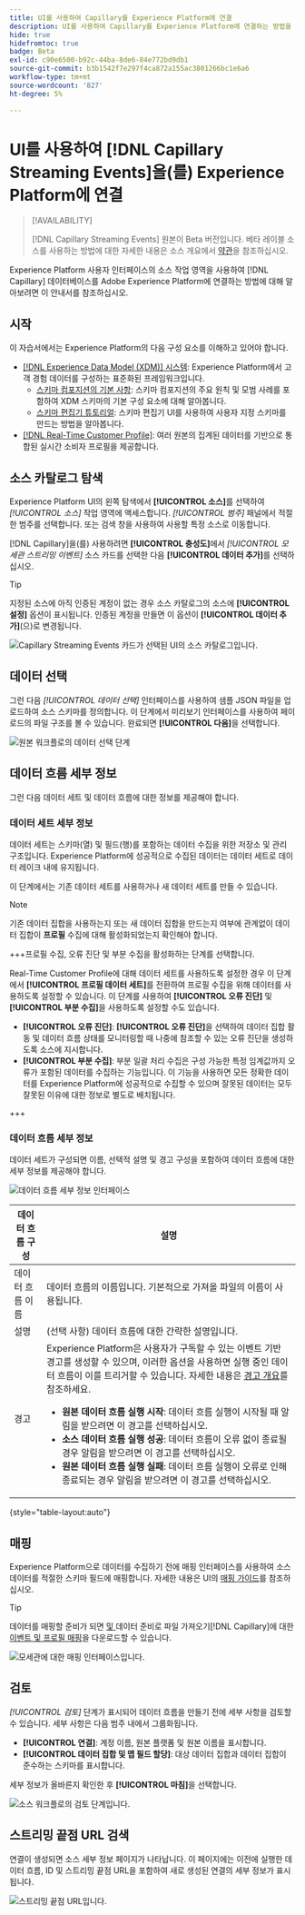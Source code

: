 ```yaml
---
title: UI를 사용하여 Capillary를 Experience Platform에 연결
description: UI를 사용하여 Capillary를 Experience Platform에 연결하는 방법을 알아봅니다
hide: true
hidefromtoc: true
badge: Beta
exl-id: c90e6500-b92c-44ba-8de6-84e772bd9db1
source-git-commit: b3b1542f7e297f4ca872a155ac3801266bc1e6a6
workflow-type: tm+mt
source-wordcount: '827'
ht-degree: 5%

---
```


# UI를 사용하여 [!DNL Capillary Streaming Events]을(를) Experience Platform에 연결

>[!AVAILABILITY]
>
>[!DNL Capillary Streaming Events] 원본이 Beta 버전입니다. 베타 레이블 소스를 사용하는 방법에 대한 자세한 내용은 소스 개요에서 [약관](../../../../home.md#terms-and-conditions)을 참조하십시오.

Experience Platform 사용자 인터페이스의 소스 작업 영역을 사용하여 [!DNL Capillary] 데이터베이스를 Adobe Experience Platform에 연결하는 방법에 대해 알아보려면 이 안내서를 참조하십시오.

## 시작

이 자습서에서는 Experience Platform의 다음 구성 요소를 이해하고 있어야 합니다.

* [[!DNL Experience Data Model (XDM)] 시스템](../../../../../xdm/home.md): Experience Platform에서 고객 경험 데이터를 구성하는 표준화된 프레임워크입니다.
   * [스키마 컴포지션의 기본 사항](../../../../../xdm/schema/composition.md): 스키마 컴포지션의 주요 원칙 및 모범 사례를 포함하여 XDM 스키마의 기본 구성 요소에 대해 알아봅니다.
   * [스키마 편집기 튜토리얼](../../../../../xdm/tutorials/create-schema-ui.md): 스키마 편집기 UI를 사용하여 사용자 지정 스키마를 만드는 방법을 알아봅니다.
* [[!DNL Real-Time Customer Profile]](../../../../../profile/home.md): 여러 원본의 집계된 데이터를 기반으로 통합된 실시간 소비자 프로필을 제공합니다.

## 소스 카탈로그 탐색

Experience Platform UI의 왼쪽 탐색에서 **[!UICONTROL 소스]**&#x200B;를 선택하여 *[!UICONTROL 소스]* 작업 영역에 액세스합니다. *[!UICONTROL 범주]* 패널에서 적절한 범주를 선택합니다. 또는 검색 창을 사용하여 사용할 특정 소스로 이동합니다.

[!DNL Capillary]을(를) 사용하려면 **[!UICONTROL 충성도]**&#x200B;에서 *[!UICONTROL 모세관 스트리밍 이벤트]* 소스 카드를 선택한 다음 **[!UICONTROL 데이터 추가]**&#x200B;를 선택하십시오.

>[!TIP]
>
>지정된 소스에 아직 인증된 계정이 없는 경우 소스 카탈로그의 소스에 **[!UICONTROL 설정]** 옵션이 표시됩니다. 인증된 계정을 만들면 이 옵션이 **[!UICONTROL 데이터 추가]**(으)로 변경됩니다.

![Capillary Streaming Events 카드가 선택된 UI의 소스 카탈로그입니다.](../../../../images/tutorials/create/capillary/catalog.png)

## 데이터 선택

그런 다음 *[!UICONTROL 데이터 선택]* 인터페이스를 사용하여 샘플 JSON 파일을 업로드하여 소스 스키마를 정의합니다. 이 단계에서 미리보기 인터페이스를 사용하여 페이로드의 파일 구조를 볼 수 있습니다. 완료되면 **[!UICONTROL 다음]**&#x200B;을 선택합니다.

![원본 워크플로의 데이터 선택 단계](../../../../images/tutorials/create/capillary/select-data.png)

## 데이터 흐름 세부 정보

그런 다음 데이터 세트 및 데이터 흐름에 대한 정보를 제공해야 합니다.

### 데이터 세트 세부 정보

데이터 세트는 스키마(열) 및 필드(행)를 포함하는 데이터 수집을 위한 저장소 및 관리 구조입니다. Experience Platform에 성공적으로 수집된 데이터는 데이터 세트로 데이터 레이크 내에 유지됩니다.

이 단계에서는 기존 데이터 세트를 사용하거나 새 데이터 세트를 만들 수 있습니다.

>[!NOTE]
>
>기존 데이터 집합을 사용하는지 또는 새 데이터 집합을 만드는지 여부에 관계없이 데이터 집합이 **프로필** 수집에 대해 활성화되었는지 확인해야 합니다.

+++프로필 수집, 오류 진단 및 부분 수집을 활성화하는 단계를 선택합니다.

Real-Time Customer Profile에 대해 데이터 세트를 사용하도록 설정한 경우 이 단계에서 **[!UICONTROL 프로필 데이터 세트]**&#x200B;를 전환하여 프로필 수집을 위해 데이터를 사용하도록 설정할 수 있습니다. 이 단계를 사용하여 **[!UICONTROL 오류 진단]** 및 **[!UICONTROL 부분 수집]**&#x200B;을 사용하도록 설정할 수도 있습니다.

* **[!UICONTROL 오류 진단]**: **[!UICONTROL 오류 진단]**&#x200B;을 선택하여 데이터 집합 활동 및 데이터 흐름 상태를 모니터링할 때 나중에 참조할 수 있는 오류 진단을 생성하도록 소스에 지시합니다.
* **[!UICONTROL 부분 수집]**: 부분 일괄 처리 수집은 구성 가능한 특정 임계값까지 오류가 포함된 데이터를 수집하는 기능입니다. 이 기능을 사용하면 모든 정확한 데이터를 Experience Platform에 성공적으로 수집할 수 있으며 잘못된 데이터는 모두 잘못된 이유에 대한 정보로 별도로 배치됩니다.

+++

### 데이터 흐름 세부 정보

데이터 세트가 구성되면 이름, 선택적 설명 및 경고 구성을 포함하여 데이터 흐름에 대한 세부 정보를 제공해야 합니다.

![데이터 흐름 세부 정보 인터페이스](../../../../images/tutorials/create/capillary/dataflow-detail.png)

| 데이터 흐름 구성 | 설명 |
| --- | --- |
| 데이터 흐름 이름 | 데이터 흐름의 이름입니다.  기본적으로 가져올 파일의 이름이 사용됩니다. |
| 설명 | (선택 사항) 데이터 흐름에 대한 간략한 설명입니다. |
| 경고 | Experience Platform은 사용자가 구독할 수 있는 이벤트 기반 경고를 생성할 수 있으며, 이러한 옵션을 사용하면 실행 중인 데이터 흐름이 이를 트리거할 수 있습니다.  자세한 내용은 [경고 개요](../../alerts.md)를 참조하세요. <ul><li>**원본 데이터 흐름 실행 시작**: 데이터 흐름 실행이 시작될 때 알림을 받으려면 이 경고를 선택하십시오.</li><li>**소스 데이터 흐름 실행 성공**: 데이터 흐름이 오류 없이 종료될 경우 알림을 받으려면 이 경고를 선택하십시오.</li><li>**원본 데이터 흐름 실행 실패**: 데이터 흐름 실행이 오류로 인해 종료되는 경우 알림을 받으려면 이 경고를 선택하십시오.</li></ul> |

{style="table-layout:auto"}

## 매핑

Experience Platform으로 데이터를 수집하기 전에 매핑 인터페이스를 사용하여 소스 데이터를 적절한 스키마 필드에 매핑합니다. 자세한 내용은 UI의 [매핑 가이드](../../../../../data-prep/ui/mapping.md)를 참조하십시오.

>[!TIP]
>
>데이터를 매핑할 준비가 되면 [ 및 ](../../../../images/tutorials/create/capillary/mappings.zip)데이터 준비로 파일 가져오기[!DNL Capillary]에 대한 [이벤트 및 프로필 매핑](../../../../../data-prep/ui/mapping.md#import-mapping)을 다운로드할 수 있습니다.

![모세관에 대한 매핑 인터페이스입니다.](../../../../images/tutorials/create/capillary/mappings.png)

## 검토

*[!UICONTROL 검토]* 단계가 표시되어 데이터 흐름을 만들기 전에 세부 사항을 검토할 수 있습니다. 세부 사항은 다음 범주 내에서 그룹화됩니다.

* **[!UICONTROL 연결]**: 계정 이름, 원본 플랫폼 및 원본 이름을 표시합니다.
* **[!UICONTROL 데이터 집합 및 맵 필드 할당]**: 대상 데이터 집합과 데이터 집합이 준수하는 스키마를 표시합니다.

세부 정보가 올바른지 확인한 후 **[!UICONTROL 마침]**&#x200B;을 선택합니다.

![소스 워크플로의 검토 단계입니다.](../../../../images/tutorials/create/capillary/review.png)

## 스트리밍 끝점 URL 검색

연결이 생성되면 소스 세부 정보 페이지가 나타납니다. 이 페이지에는 이전에 실행한 데이터 흐름, ID 및 스트리밍 끝점 URL을 포함하여 새로 생성된 연결의 세부 정보가 표시됩니다.

![스트리밍 끝점 URL입니다.](../../../../images/tutorials/create/capillary/endpoint-url.png)
